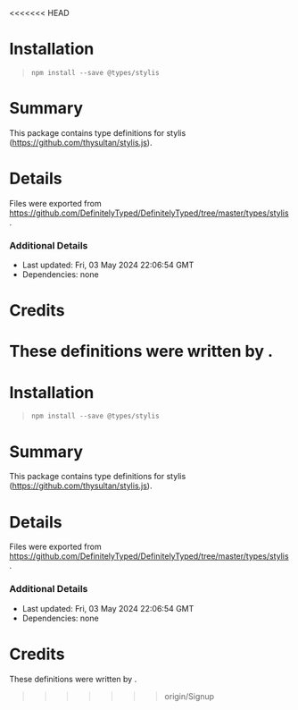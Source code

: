 <<<<<<< HEAD
# Installation
> `npm install --save @types/stylis`

# Summary
This package contains type definitions for stylis (https://github.com/thysultan/stylis.js).

# Details
Files were exported from https://github.com/DefinitelyTyped/DefinitelyTyped/tree/master/types/stylis.

### Additional Details
 * Last updated: Fri, 03 May 2024 22:06:54 GMT
 * Dependencies: none

# Credits
These definitions were written by .
=======
# Installation
> `npm install --save @types/stylis`

# Summary
This package contains type definitions for stylis (https://github.com/thysultan/stylis.js).

# Details
Files were exported from https://github.com/DefinitelyTyped/DefinitelyTyped/tree/master/types/stylis.

### Additional Details
 * Last updated: Fri, 03 May 2024 22:06:54 GMT
 * Dependencies: none

# Credits
These definitions were written by .
>>>>>>> origin/Signup
